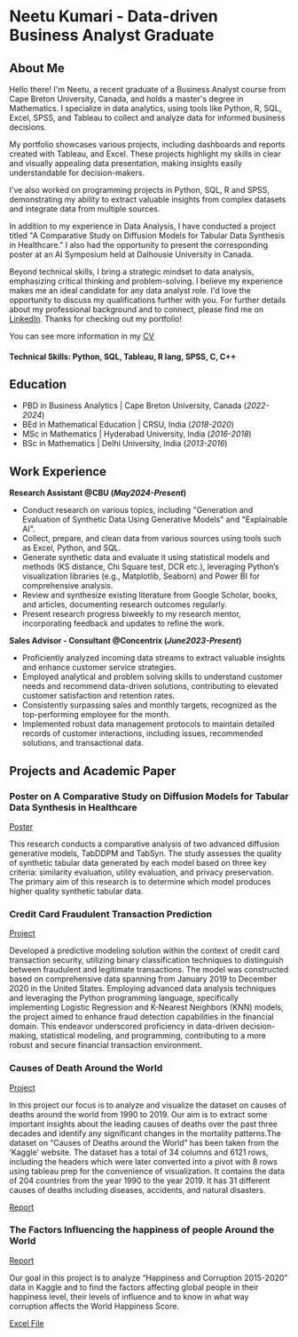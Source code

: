 # Neetu Kumari - Data-driven Business Analyst Graduate

## About Me
Hello there! I'm Neetu, a recent graduate of a Business Analyst course from Cape Breton University, Canada, and holds a master's degree in Mathematics. I specialize in data analytics, using tools like Python, R, SQL, Excel, SPSS, and Tableau to collect and analyze data for informed business decisions.

My portfolio showcases various projects, including dashboards and reports created with Tableau, and Excel. These projects highlight my skills in clear and visually appealing data presentation, making insights easily understandable for decision-makers.

I've also worked on programming projects in Python, SQL, R and SPSS, demonstrating my ability to extract valuable insights from complex datasets and integrate data from multiple sources.

In addition to my experience in Data Analysis, I have conducted a project titled "A Comparative Study on Diffusion Models for Tabular Data Synthesis in Healthcare." I also had the opportunity to present the corresponding poster at an AI Symposium held at Dalhousie University in Canada.

Beyond technical skills, I bring a strategic mindset to data analysis, emphasizing critical thinking and problem-solving. I believe my experience makes me an ideal candidate for any data analyst role. I'd love the opportunity to discuss my qualifications further with you. For further details about my professional background and to connect, please find me on [LinkedIn](https://www.linkedin.com/in/neetu1995/). 
Thanks for checking out my portfolio!

You can see more information in my [CV](https://github.com/neetu4595/Portfolio/blob/main/NeetuKumariResume.pdf)


#### Technical Skills: Python, SQL, Tableau, R lang, SPSS, C, C++


## Education
- PBD in Business Analytics | Cape Breton University, Canada (_2022-2024_)
- BEd in Mathematical Education | CRSU, India (_2018-2020_)
- MSc in Mathematics | Hyderabad University, India (_2016-2018_)
- BSc in Mathematics | Delhi University, India (_2013-2016_)

## Work Experience
**Research Assistant @CBU (_May2024-Present_)**
- Conduct research on various topics, including "Generation and Evaluation of Synthetic Data Using Generative Models" and "Explainable AI".
- Collect, prepare, and clean data from various sources using tools such as Excel, Python, and SQL.
- Generate synthetic data and evaluate it using statistical models and methods (KS distance, Chi Square test, DCR etc.), leveraging Python’s visualization libraries (e.g., Matplotlib, Seaborn) and Power BI for comprehensive analysis.
- Review and synthesize existing literature from Google Scholar, books, and articles, documenting research outcomes regularly.
- Present research progress biweekly to my research mentor, incorporating feedback and updates to refine the work.

**Sales Advisor - Consultant @Concentrix (_June2023-Present_)**
- Proficiently analyzed incoming data streams to extract valuable insights and enhance customer service strategies.
- Employed analytical and problem solving skills to understand customer needs and recommend data-driven solutions, contributing to elevated customer satisfaction and retention rates.
- Consistently surpassing sales and monthly targets, recognized as the top-performing employee for the month.
- Implemented robust data management protocols to maintain detailed records of customer interactions, including issues, recommended solutions, and transactional data.
## Projects and Academic Paper
### Poster on A Comparative Study on Diffusion Models for Tabular Data Synthesis in Healthcare
[Poster](https://github.com/neetu4595/Portfolio_Projects/blob/main/Poster.pdf)

This research conducts a comparative analysis of two advanced diffusion generative models, TabDDPM and TabSyn. The study assesses the quality of synthetic tabular data generated by each model based on three key criteria: similarity evaluation, utility evaluation, and privacy preservation. The primary aim of this research is to determine which model produces higher quality synthetic tabular data.

### Credit Card Fraudulent Transaction Prediction
[Project](https://github.com/neetu4595/Portfolio_Projects/blob/main/Credit_Card_Fraudulent_Transaction.ipynb)

Developed a predictive modeling solution within the context of credit card transaction security, utilizing binary classification techniques to distinguish between fraudulent and legitimate transactions. The model was constructed based on comprehensive data spanning from January 2019 to December 2020 in the United States. Employing advanced data analysis techniques and leveraging the Python programming language, specifically implementing Logistic Regression and K-Nearest Neighbors (KNN) models, the project aimed to enhance fraud detection capabilities in the financial domain. This endeavor underscored proficiency in data-driven decision-making, statistical modeling, and programming, contributing to a more robust and secure financial transaction environment.

### Causes of Death Around the World
[Project](https://github.com/neetu4595/Portfolio_Projects/blob/main/Causes_of_death_around_world.twbx)

In this project our focus is to analyze and visualize the dataset on causes of deaths around the world from 1990 to 2019. Our aim is to extract some important insights about the leading causes of deaths over the past three decades and identify any significant changes in the mortality patterns.The dataset on “Causes of Deaths around the World” has been taken from the ‘Kaggle’ website. The dataset has a total of 34 columns and 6121 rows, including the headers which were later converted into a pivot with 8 rows using tableau prep for the convenience of visualization. It contains the data of 204 countries from the year 1990 to the year 2019. It has 31 different causes of deaths including diseases, accidents, and natural disasters. 

[Report](https://github.com/neetu4595/Portfolio_Projects/blob/main/Report_causes_of_death_around_the_world.pdf)

### The Factors Influencing the happiness of people Around the World
[Report](https://github.com/neetu4595/Portfolio_Projects/blob/main/World%20Happiness%20Project.pdf)

Our goal in this project is to analyze “Happiness and Corruption 2015-2020” data in Kaggle and to find the factors affecting global people in their happiness level, their levels of influence and to know in what way corruption affects the World Happiness Score.

[Excel File](https://github.com/neetu4595/Portfolio_Projects/blob/main/BA%20Project.xlsx)
